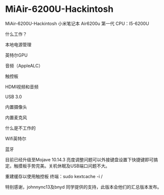 # MiAir-6200U-Hackintosh
MiAir-6200U-Hackintosh
小米笔记本 Air6200u 第一代 
CPU：I5-6200U 

什么工作？

   本地电源管理

   英特尔GPU 

   音频（AppleALC）

   触控板

   HDMI视频和音频

   USB 3.0 

   内置摄像头

   内置麦克风
   
   

什么是不工作的

   Wifi英特尔

   蓝牙



目前已经升级至Mojave 10.14.3  亮度调整问题可以外接键盘设置下快捷键即可搞定。触摸板手势完美。关机休眠及USB端口问题不大。



重建缓存以使用触控板
终端：sudo kextcache -i /




特别感谢，johnnync13及bnyd 同学提供的支持，此版本会他们的汇总版本发布。
